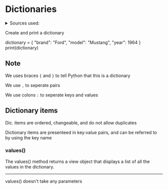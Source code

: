 # Dictionaries

<details><summary>Sources used:</summary>
[w3schools](https://www.w3schools.com/PYTHON/python_dictionaries.asp), [programiz.com](https://www.programiz.com/python-programming/methods/dictionary)
</details>

Create and print a dictionary

dictionary = {
    "brand": "Ford",
    "model": "Mustang",
    "year": 1964
}
print(dictionary)

## Note

We uses braces `{` and `}` to tell Python that this is a dictionary

We use `,` to seperate pairs

We use colons `:` to seperate keys and values

## Dictionary items

Dic. items are ordered, changeable, and do not allow duplicates

Dictionary items are presenteed in key:value pairs, and can be referred to by using the key name

### values()

The values() method returns a view object that displays a list of all the values in the dictionary.

<object data=".txt/values_example.txt" width="300px" height="60px"></object>

<hr>

values() doesn't take any parameters
